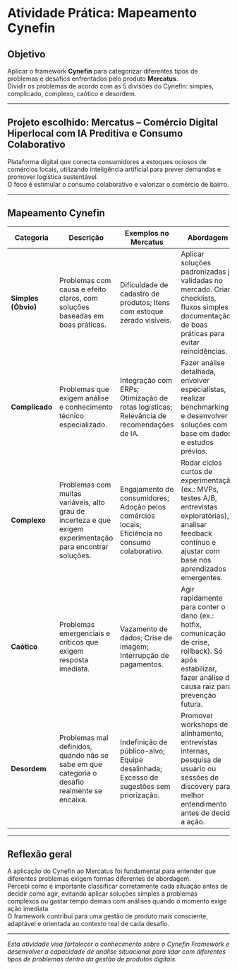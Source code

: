 # Atividade Prática: Mapeamento Cynefin

## Objetivo  
Aplicar o framework **Cynefin** para categorizar diferentes tipos de problemas e desafios enfrentados pelo produto **Mercatus**.  
Dividir os problemas de acordo com as 5 divisões do Cynefin: simples, complicado, complexo, caótico e desordem.



---

## Projeto escolhido: Mercatus – Comércio Digital Hiperlocal com IA Preditiva e Consumo Colaborativo  
Plataforma digital que conecta consumidores a estoques ociosos de comércios locais, utilizando inteligência artificial para prever demandas e promover logística sustentável.  
O foco é estimular o consumo colaborativo e valorizar o comércio de bairro.

---

## Mapeamento Cynefin

|Categoria|Descrição|Exemplos no Mercatus|Abordagem|
|---|---|---|---|
|**Simples (Óbvio)**|Problemas com causa e efeito claros, com soluções baseadas em boas práticas.|Dificuldade de cadastro de produtos; Itens com estoque zerado visíveis.|Aplicar soluções padronizadas já validadas no mercado. Criar checklists, fluxos simples e documentação de boas práticas para evitar reincidências.|
|**Complicado**|Problemas que exigem análise e conhecimento técnico especializado.|Integração com ERPs; Otimização de rotas logísticas; Relevância de recomendações de IA.|Fazer análise detalhada, envolver especialistas, realizar benchmarking e desenvolver soluções com base em dados e estudos prévios.|
|**Complexo**|Problemas com muitas variáveis, alto grau de incerteza e que exigem experimentação para encontrar soluções.|Engajamento de consumidores; Adoção pelos comércios locais; Eficiência no consumo colaborativo.|Rodar ciclos curtos de experimentação (ex.: MVPs, testes A/B, entrevistas exploratórias), analisar feedback contínuo e ajustar com base nos aprendizados emergentes.|
|**Caótico**|Problemas emergenciais e críticos que exigem resposta imediata.|Vazamento de dados; Crise de imagem; Interrupção de pagamentos.|Agir rapidamente para conter o dano (ex.: hotfix, comunicação de crise, rollback). Só após estabilizar, fazer análise de causa raiz para prevenção futura.|
|**Desordem**|Problemas mal definidos, quando não se sabe em que categoria o desafio realmente se encaixa.|Indefinição de público-alvo; Equipe desalinhada; Excesso de sugestões sem priorização.|Promover workshops de alinhamento, entrevistas internas, pesquisa de usuário ou sessões de discovery para melhor entendimento antes de decidir a ação.|

---

## Reflexão geral  
A aplicação do Cynefin ao Mercatus foi fundamental para entender que diferentes problemas exigem formas diferentes de abordagem.  
Percebi como é importante classificar corretamente cada situação antes de decidir como agir, evitando aplicar soluções simples a problemas complexos ou gastar tempo demais com análises quando o momento exige ação imediata.  
O framework contribui para uma gestão de produto mais consciente, adaptável e orientada ao contexto real de cada desafio.

---

*Esta atividade visa fortalecer o conhecimento sobre o Cynefin Framework e desenvolver a capacidade de análise situacional para lidar com diferentes tipos de problemas dentro da gestão de produtos digitais.*
